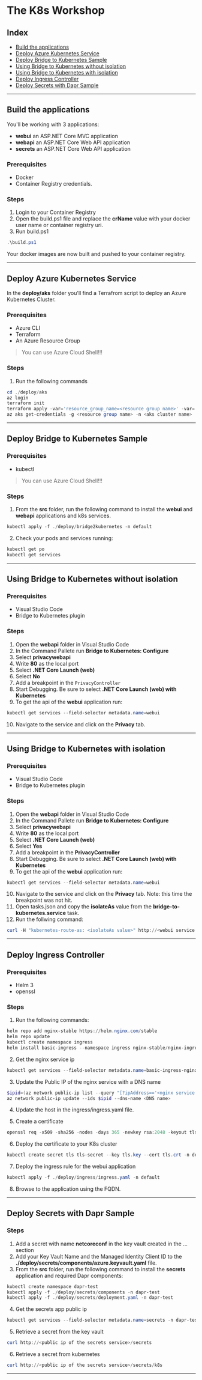 # The K8s Workshop

## Index

* [Build the applications](#build-the-applications)
* [Deploy Azure Kubernetes Service](#deploy-azure-kubernetes-service)
* [Deploy Bridge to Kubernetes Sample](#deploy-bridge-to-kubernetes-sample)
* [Using Bridge to Kubernetes without isolation](#using-bridge-to-kubernetes-without-isolation)
* [Using Bridge to Kubernetes with isolation](#using-bridge-to-kubernetes-with-isolation)
* [Deploy Ingress Controller](#deploy-ingress-controller)
* [Deploy Secrets with Dapr Sample](#deploy-secrets-with-dapr-sample) 

---

## Build the applications

You'll be working with 3 applications:

* **webui** an ASP.NET Core MVC application
* **webapi** an ASP.NET Core Web API application
* **secrets** an ASP.NET Core Web API application

### Prerequisites

* Docker
* Container Registry credentials.

### Steps

1. Login to your Container Registry
1. Open the build.ps1 file and replace the **crName** value with your docker user name or container registry uri.
1. Run build.ps1 

``` powershell
.\build.ps1
```

Your docker images are now built and pushed to your container registry.

---

## Deploy Azure Kubernetes Service

In the **deploy/aks** folder you'll find a Terrafrom script to deploy an Azure Kubernetes Cluster.

### Prerequisites

* Azure CLI
* Terraform
* An Azure Resource Group

> You can use Azure Cloud Shell!!!

### Steps

1. Run the following commands 

``` powershell
cd ./deploy/aks
az login
terraform init
terraform apply -var='resource_group_name=<resource group name>' -var='cluster_name=<aks cluster name>' -var='key_vault_name=<key vault name>'
az aks get-credentials -g <resource group name> -n <aks cluster name>
```

---

## Deploy Bridge to Kubernetes Sample

### Prerequisites

* kubectl

> You can use Azure Cloud Shell!!!

### Steps

1. From the **src** folder, run the following command to install the **webui** and **webapi** applications and k8s services.

``` powershell
kubectl apply -f ./deploy/bridge2kubernetes -n default
```

2. Check your pods and services running:

``` powershell
kubectl get po
kubectl get services
```

---

## Using Bridge to Kubernetes without isolation

### Prerequisites

* Visual Studio Code
* Bridge to Kubernetes plugin

### Steps

1. Open the **webapi** folder in Visual Studio Code
2. In the Command Pallete run **Bridge to Kubernetes: Configure**
3. Select **privacywebapi**
4. Write **80** as the local port
5. Select **.NET Core Launch (web)**
6. Select **No**
7. Add a breakpoint in the `PrivacyController`
8. Start Debugging. Be sure to select **.NET Core Launch (web) with Kubernetes**
9. To get the api of the **webui** application run:

``` powershell
kubectl get services --field-selector metadata.name=webui
```

10. Navigate to the service and click on the **Privacy** tab.

---

## Using Bridge to Kubernetes with isolation

### Prerequisites

* Visual Studio Code
* Bridge to Kubernetes plugin

### Steps

1. Open the **webapi** folder in Visual Studio Code
2. In the Command Pallete run **Bridge to Kubernetes: Configure**
3. Select **privacywebapi**
4. Write **80** as the local port
5. Select **.NET Core Launch (web)**
6. Select **Yes**
7. Add a breakpoint in the **PrivacyController**
8. Start Debugging. Be sure to select **.NET Core Launch (web) with Kubernetes**
9. To get the api of the **webui** application run:

``` powershell
kubectl get services --field-selector metadata.name=webui
```

10. Navigate to the service and click on the **Privacy** tab. Note: this time the breakpoint was not hit.
11. Open tasks.json and copy the **isolateAs** value from the **bridge-to-kubernetes.service** task.
12. Run the follwing command:

```powershell
curl -H "kubernetes-route-as: <isolateAs value>" http://<webui service ip>/Home/Privacy
```

---

## Deploy Ingress Controller

### Prerequisites

* Helm 3
* openssl 

### Steps

1. Run the following commands:

```powershell
helm repo add nginx-stable https://helm.nginx.com/stable
helm repo update
kubectl create namespace ingress
helm install basic-ingress --namespace ingress nginx-stable/nginx-ingress
```

2. Get the nginx service ip

``` powershell
kubectl get services --field-selector metadata.name=basic-ingress-nginx-ingress -n ingress
```

3. Update the Public IP of the nginx service with a DNS name 

``` powershell
$ipid=(az network public-ip list --query "[?ipAddress=='<nginx service public ip>'].id | [0]")
az network public-ip update --ids $ipid --dns-name <DNS name>
```

4. Update the host in the ingress/ingress.yaml file.

5. Create a certificate

``` powershell
openssl req -x509 -sha256 -nodes -days 365 -newkey rsa:2048 -keyout tls.key -out tls.crt -subj "/CN=nginxsvc/O=nginxsvc"
```

6. Deploy the certificate to your K8s cluster

``` powershell
kubectl create secret tls tls-secret --key tls.key --cert tls.crt -n default
```

7. Deploy the ingress rule for the webui application

``` powershell
kubectl apply -f ./deploy/ingress/ingress.yaml -n default
```

8. Browse to the application using the FQDN.

---

## Deploy Secrets with Dapr Sample

### Steps

1. Add a secret with name **netcoreconf** in the key vault created in the ... section
2. Add your Key Vault Name and the Managed Identity Client ID to the **./deploy/secrets/components/azure.keyvault.yaml** file.
3. From the **src** folder, run the following command to install the **secrets** application and required Dapr components:

``` powershell
kubectl create namespace dapr-test
kubectl apply -f ./deploy/secrets/components -n dapr-test
kubectl apply -f ./deploy/secrets/deployment.yaml -n dapr-test
```

4. Get the secrets app public ip

``` powershell
kubectl get services --field-selector metadata.name=secrets -n dapr-test
```

5. Retrieve a secret from the key vault

``` powershell
curl http://<public ip of the secrets service>/secrets
```

6. Retrieve a secret from kubernetes

``` powershell
curl http://<public ip of the secrets service>/secrets/k8s
```

---